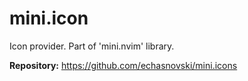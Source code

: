 # mini.icon

Icon provider. Part of 'mini.nvim' library.

**Repository:** <https://github.com/echasnovski/mini.icons>
